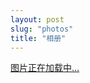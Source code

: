 ```yaml
---
layout: post
slug: "photos"
title: "相册"
---
```

<link rel="stylesheet" href="./ins.css">
<div class="instagram itemscope">
	<a href="https://lastsummer.top/" target="_blank" class="open-ins">图片正在加载中…</a>
</div>
<script>
  (function() {
    var loadScript = function(path) {
      var $script = document.createElement('script')
      document.getElementsByTagName('body')[0].appendChild($script)
      $script.setAttribute('src', path)
    }
    setTimeout(function() {
      loadScript('./ins.js')
    }, 0)
  })()
  function imgshow(data){
    window.open(data.href);
  }
</script>
